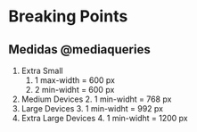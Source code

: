 # Breaking Points 
## Medidas @mediaqueries
1. Extra Small 
    1. 1 max-width = 600 px
    1. 2 min-widht = 600 px 
2. Medium Devices
    2. 1 min-widht = 768 px
3. Large Devices
    3. 1 min-widht = 992 px
4. Extra Large Devices
    4. 1 min-widht = 1200 px
